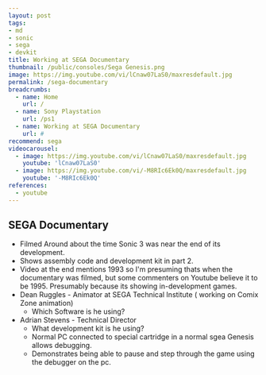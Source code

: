 ```yaml
---
layout: post
tags: 
- md
- sonic
- sega
- devkit
title: Working at SEGA Documentary 
thumbnail: /public/consoles/Sega Genesis.png
image: https://img.youtube.com/vi/lCnaw07LaS0/maxresdefault.jpg
permalink: /sega-documentary
breadcrumbs:
  - name: Home
    url: /
  - name: Sony Playstation
    url: /ps1
  - name: Working at SEGA Documentary 
    url: #
recommend: sega
videocarousel:
  - image: https://img.youtube.com/vi/lCnaw07LaS0/maxresdefault.jpg
    youtube: 'lCnaw07LaS0'
  - image: https://img.youtube.com/vi/-M8RIc6Ek0Q/maxresdefault.jpg
    youtube: '-M8RIc6Ek0Q'
references:
  - youtube
---
```

## SEGA Documentary
* Filmed Around about the time Sonic 3 was near the end of its development.
* Shows assembly code and development kit in part 2.
* Video at the end mentions 1993 so I'm presuming thats when the documentary was filmed, but some commenters on Youtube believe it to be 1995. Presumably because its showing in-development games.
* Dean Ruggles - Animator at SEGA Technical Institute ( working on Comix Zone animation)
  - Which Software is he using?
* Adrian Stevens - Technical Director
  - What development kit is he using?
  - Normal PC connected to special cartridge in a normal sgea Genesis allows debugging.
  - Demonstrates being able to pause and step through the game using the debugger on the pc.
